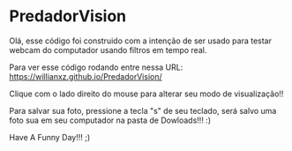 # PredadorVision

Olá, esse código foi construido com a intenção de ser usado para testar webcam do computador usando filtros em tempo real.

Para ver esse código rodando entre nessa URL:
https://willianxz.github.io/PredadorVision/

Clique com o lado direito do mouse para alterar seu modo de visualização!!

Para salvar sua foto, pressione a tecla "s" de seu teclado, será salvo uma foto sua em seu computador na pasta de Dowloads!!! :)

Have A Funny Day!!! ;)
